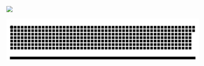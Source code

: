 [![](https://github.com/Savvythelegend/Savvythelegend/blob/feature/chat.svg)](https://www.linkedin.com/in/izammohammed/) 



[![](https://github.com/Savvythelegend/Savvythelegend/blob/feature/github-contribution-grid-snake.svg)](https://www.linkedin.com/in/mehfooj-a-b6aa0b243/)
